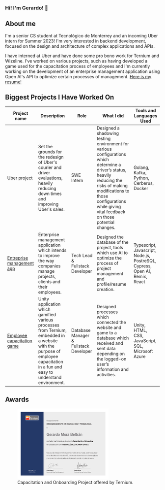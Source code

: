 ### Hi! I'm Gerardo! 👋

## About me
I'm a senior CS student at Tecnológico de Monterrey and an incoming Uber intern for Summer 2023! I'm very interested in backend development, focused on the design and architecture of complex applications and APIs.

I have interned at Uber and have done some pro bono work for Ternium and Wizeline. I've worked on various projects, such as having developed a game used for the capacitation process of employees and I'm currently working on the development of an enterprise management application using Open AI's API to optimize certain processes of management. [Here is my resume!](https://thegerrystone1.github.io/resume/)

## Biggest Projects I Have Worked On

| Project name | Description | Role         | What I did  | Tools and Languages Used |
| ------------ | ----------- | ------------ | ----------- | -----------              |
| Uber project | Set the grounds for the redesign of Uber's courier and driver evaluations, heavily reducing down times and improving Uber's sales. | SWE Intern | Designed a shadowing testing environment for various configurations which determine a driver’s status, heavily reducing the risks of making modifications to those configurations while giving vital feedback on those potential changes. | Golang, Kafka, Python, Cerberus, Docker |
| [Entreprise management app](https://github.com/wizelineacademy/itesm-socioformador-ene-feb-2023-equipo-2) | Enterprise management application which intends to improve the way companies manage projects, clients and their employees. | Tech Lead & Fullstack Developer | Designed the database of the project, tools which use AI to optimize the process of project management and profile/resume creation. | Typescript, Javascript, Node.js, PostreSQL, Cypress, Open AI, Remix, React |
| [Employee capacitation game](https://github.com/TheGerryStone1/PlearniumWeb)| Unity application which gamified various processes from Ternium, embedded in a website with the purpose of employee capacitation in a fun and easy to understand environment. | Database Manager & Fullstack Developer | Designed processes which connected the website and game to a database which received and sent data depending on the logged-on user’s information and activities. | Unity, HTML, CSS, JavaScript, SQL, Microsoft Azure |

## Awards

<figure>
  <img class="img-fluid" src="https://github.com/TheGerryStone1/TheGerryStone1/blob/main/files/Gerardo_page-0001.jpg" alt="img-verification" width="70%" height="70%">
  <figcaption>Capacitation and Onboarding Project offered by Ternium.</figcaption>
</figure>



<!--
**TheGerryStone1/TheGerryStone1** is a ✨ _special_ ✨ repository because its `README.md` (this file) appears on your GitHub profile.

Here are some ideas to get you started:

- 🔭 I’m currently working on ...
- 🌱 I’m currently learning ...
- 👯 I’m looking to collaborate on ...
- 🤔 I’m looking for help with ...
- 💬 Ask me about ...
- 📫 How to reach me: ...
- 😄 Pronouns: ...
- ⚡ Fun fact: ...
-->
